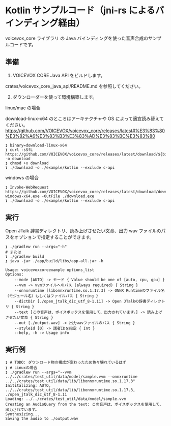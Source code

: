 # Kotlin サンプルコード（jni-rs によるバインディング経由）

voicevox_core ライブラリ の Java バインディングを使った音声合成のサンプルコードです。

## 準備

1. VOICEVOX CORE Java API をビルドします。

crates/voicevox_core_java_api/README.md を参照してください。

2. ダウンローダーを使って環境構築します。

linux/mac の場合

download-linux-x64 のところはアーキテクチャや OS によって適宜読み替えてください。
https://github.com/VOICEVOX/voicevox_core/releases/latest#%E3%83%80%E3%82%A6%E3%83%B3%E3%83%AD%E3%83%BC%E3%83%80

```console
❯ binary=download-linux-x64
❯ curl -sSfL https://github.com/VOICEVOX/voicevox_core/releases/latest/download/${binary} -o download
❯ chmod +x download
❯ ./download -o ./example/kotlin --exclude c-api
```

windows の場合

```console
❯ Invoke-WebRequest https://github.com/VOICEVOX/voicevox_core/releases/latest/download/download-windows-x64.exe -OutFile ./download.exe
❯ ./download -o ./example/kotlin --exclude c-api
```

## 実行

Open JTalk 辞書ディレクトリ、読み上げさせたい文章、出力 wav ファイルのパスをオプションで指定することができます。

```console
❯ ./gradlew run --args="-h"
# または
❯ ./gradlew build
❯ java -jar ./app/build/libs/app-all.jar -h

Usage: voicevoxcoreexample options_list
Options:
    --mode [AUTO] -> モード { Value should be one of [auto, cpu, gpu] }
    --vvm -> vvmファイルへのパス (always required) { String }
    --onnxruntime [libonnxruntime.so.1.17.3] -> ONNX Runtimeのファイル名（モジュール名）もしくはファイルパス { String }
    --dictDir [./open_jtalk_dic_utf_8-1.11] -> Open JTalkの辞書ディレクトリ { String }
    --text [この音声は、ボイスボックスを使用して、出力されています。] -> 読み上げさせたい文章 { String }
    --out [./output.wav] -> 出力wavファイルのパス { String }
    --styleId [0] -> 話者IDを指定 { Int }
    --help, -h -> Usage info
```

## 実行例

<!-- FIXME: `cargo build -p test_util`するように案内するか、製品版のVVMを実行させる -->
<!-- FIXME: libvoicevox_onnxruntimeになったら`--onnxruntime`を指定するのではなく、`$LD_LIBRARY_PATH`とかに入れて実行するように案内する -->

```console
❯ # TODO: ダウンロード物の構成が変わったため色々壊れているはず
❯ # Linuxの場合
❯ ./gradlew run --args="--vvm ../../crates/test_util/data/model/sample.vvm --onnxruntime ../../crates/test_util/data/lib/libonnxruntime.so.1.17.3"
Inititalizing: AUTO, ../../crates/test_util/data/lib/libonnxruntime.so.1.17.3, ./open_jtalk_dic_utf_8-1.11
Loading: ../../crates/test_util/data/model/sample.vvm
Creating an AudioQuery from the text: この音声は、ボイスボックスを使用して、出力されています。
Synthesizing...
Saving the audio to ./output.wav
```

